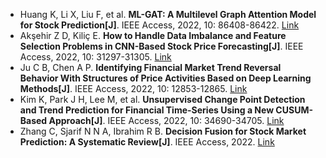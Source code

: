 * Huang K, Li X, Liu F, et al. <b>ML-GAT: A Multilevel Graph Attention Model for Stock Prediction[J]</b>. IEEE Access, 2022, 10: 86408-86422. [Link](https://ieeexplore.ieee.org/abstract/document/9857891/)
* Akşehir Z D, Kiliç E. <b>How to Handle Data Imbalance and Feature Selection Problems in CNN-Based Stock Price Forecasting[J]</b>. IEEE Access, 2022, 10: 31297-31305. [Link](https://ieeexplore.ieee.org/abstract/document/9738619/)
* Ju C B, Chen A P. <b>Identifying Financial Market Trend Reversal Behavior With Structures of Price Activities Based on Deep Learning Methods[J]</b>. IEEE Access, 2022, 10: 12853-12865. [Link](https://ieeexplore.ieee.org/abstract/document/9693504/)
* Kim K, Park J H, Lee M, et al. <b>Unsupervised Change Point Detection and Trend Prediction for Financial Time-Series Using a New CUSUM-Based Approach[J]</b>. IEEE Access, 2022, 10: 34690-34705. [Link](https://ieeexplore.ieee.org/abstract/document/9741807/)
* Zhang C, Sjarif N N A, Ibrahim R B. <b>Decision Fusion for Stock Market Prediction: A Systematic Review[J]</b>. IEEE Access, 2022. [Link](https://ieeexplore.ieee.org/abstract/document/9847239/)
